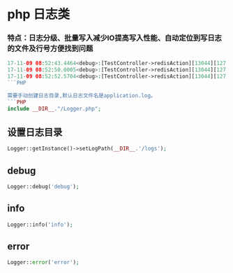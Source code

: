 php 日志类 
====

### 特点：日志分级、批量写入减少IO提高写入性能、自动定位到写日志的文件及行号方便找到问题

 
```PHP
17-11-09 08:52:43.4464<debug>:[TestController->redisAction][13044][127.0.0.1] D:\web\log\application\controllers\Test.php(line 33 )   ddddd
17-11-09 08:52:50.0005<debug>:[TestController->redisAction][13044][127.0.0.1] D:\web\log\application\controllers\Test.php(line 33 )   ddddd
17-11-09 08:52:52.5704<debug>:[TestController->redisAction][13044][127.0.0.1] D:\web\log\application\controllers\Test.php(line 33 )   ddddd
```PHP

需要手动创建日志目录,默认日志文件名是application.log。
```PHP
include __DIR__."/Logger.php";
```
## 设置日志目录
```PHP
Logger::getInstance()->setLogPath(__DIR__.'/logs');
```
## debug
```PHP
Logger::debug('debug');
```
## info
```PHP
Logger::info('info');
```
## error
```PHP
Logger::error('error');
```
